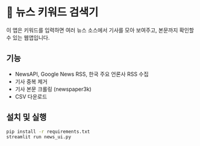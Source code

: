# 📰 뉴스 키워드 검색기

이 앱은 키워드를 입력하면 여러 뉴스 소스에서 기사를 모아 보여주고, 본문까지 확인할 수 있는 웹앱입니다.

## 기능
- NewsAPI, Google News RSS, 한국 주요 언론사 RSS 수집
- 기사 중복 제거
- 기사 본문 크롤링 (newspaper3k)
- CSV 다운로드

## 설치 및 실행
```bash
pip install -r requirements.txt
streamlit run news_ui.py
